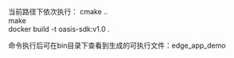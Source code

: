 当前路径下依次执行：
cmake ..<br>
make<br>
docker build -t oasis-sdk:v1.0 .<br>

命令执行后可在bin目录下查看到生成的可执行文件：edge_app_demo
